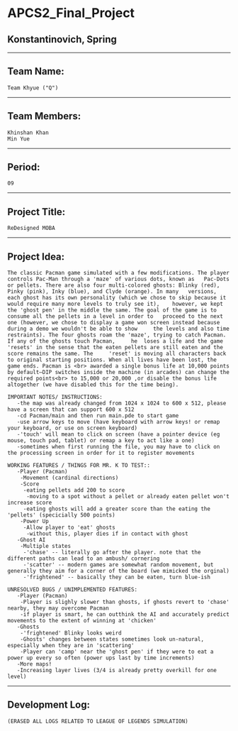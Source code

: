 # APCS2_Final_Project
<h2> Konstantinovich, Spring</h2>

 -------------
  Team Name: 
 -------------
 
~~~~~~~~~~~~~~~~~
Team Khyue ("Q")
~~~~~~~~~~~~~~~~~

 ----------------
  Team Members: 
 ----------------
 
~~~~~~~~~~~~~~~~~~~~~~~
Khinshan Khan
Min Yue
~~~~~~~~~~~~~~~~~~~~~~~

 ----------
  Period: 
 ----------
 
~~~
09
~~~

----------------
  Project Title: 
----------------
 
~~~~~~~~~~~~~~~~~~~~~~~
ReDesigned MOBA
~~~~~~~~~~~~~~~~~~~~~~~

 ---------------
  Project Idea: 
 ---------------
 
~~~~~~~~~~~~~~~~~~~~~~~
The classic Pacman game simulated with a few modifications. The player controls Pac-Man through a 'maze' of various dots, known as   Pac-Dots or pellets. There are also four multi-colored ghosts: Blinky (red), Pinky (pink), Inky (blue), and Clyde (orange). In many   versions, each ghost has its own personality (which we chose to skip because it would require many more levels to truly see it),    however, we kept the 'ghost pen' in the middle the same. The goal of the game is to consume all the pellets in a level in order to   proceed to the next one (however, we chose to display a game won screen instead because during a demo we wouldn't be able to show     the levels and also time restraints). The four ghosts roam the 'maze', trying to catch Pacman. If any of the ghosts touch Pacman,     he  loses a life and the game 'resets' in the sense that the eaten pellets are still eaten and the score remains the same. The     'reset' is moving all characters back to original starting positions. When all lives have been lost, the game ends. Pacman is <br> awarded a single bonus life at 10,000 points by default—DIP switches inside the machine (in arcades) can change the required points<br> to 15,000 or 20,000 ,or disable the bonus life altogether (we have disabled this for the time being).

IMPORTANT NOTES/ INSTRUCTIONS:
   -the map was already changed from 1024 x 1024 to 600 x 512, please have a screen that can support 600 x 512
   -cd Pacman/main and then run main.pde to start game
   -use arrow keys to move (have keyboard with arrow keys! or remap your keyboard, or use on screen keyboard)
   -'touch' will mean to click on screen (have a pointer device (eg mouse, touch pad, tablet) or remap a key to act like a one)
   -sometimes when first running the file, you may have to click on the processing screen in order for it to register movements

WORKING FEATURES / THINGS FOR MR. K TO TEST::
   -Player (Pacman)
    -Movement (cardinal directions)
    -Score
     -eating pellets add 200 to score
      -moving to a spot without a pellet or already eaten pellet won't increase score
     -eating ghosts will add a greater score than the eating the 'pellets' (specicially 500 points)
    -Power Up
     -Allow player to 'eat' ghosts
      -without this, player dies if in contact with ghost
   -Ghost AI
    -Multiple states
     -'chase' -- literally go after the player. note that the different paths can lead to an ambush/ cornering
     -'scatter' -- modern games are somewhat random movement, but generally they aim for a corner of the board (we mimicked the orginal)
     -'frightened' -- basically they can be eaten, turn blue-ish

UNRESOLVED BUGS / UNIMPLEMENTED FEATURES:
   -Player (Pacman)
    -Player is slighly slower than ghosts, if ghosts revert to 'chase' nearby, they may overcome Pacman
    -if player is smart, he can outthink the AI and accurately predict movements to the extent of winning at 'chicken'
   -Ghosts
    -'frightened' Blinky looks weird
    -Ghosts' changes between states sometimes look un-natural, especially when they are in 'scattering'
    -Player can 'camp' near the 'ghost pen' if they were to eat a power up every so often (power ups last by time increments)
   -More maps!
   -Increasing layer lives (3/4 is already pretty overkill for one level)
~~~~~~~~~~~~~~~~~~~~~~~

----------------
  Development Log: 
----------------
 
~~~~~~~~~~~~~~~~~~~~~~~
(ERASED ALL LOGS RELATED TO LEAGUE OF LEGENDS SIMULATION)
~~~~~~~~~~~~~~~~~~~~~~~

~~~~~~~~~~~~~~~~~~~~~~~
